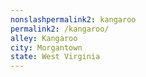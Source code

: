```yaml
---
﻿nonslashpermalink2: kangaroo
permalink2: /kangaroo/
alley: Kangaroo
city: Morgantown
state: West Virginia
---
```

